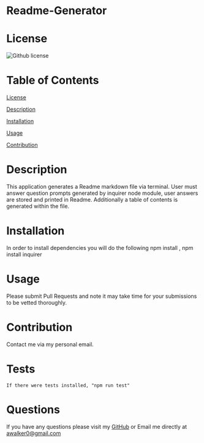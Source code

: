 
          
  # Readme-Generator
    
  # License 
  
  ![Github license](https://img.shields.io/badge/licence-MIT-blue.svg)
  
  # Table of Contents

  [License](#license)  
  
  [Description](#description)

  [Installation](#installation)  

  [Usage](#usage)

  [Contribution](#contribution)

   
  # Description
 
  This application generates a Readme markdown file via terminal. User must answer question prompts generated by inquirer node module, user answers are stored and printed in Readme. Additionally a table of contents is generated within the file.  
  
  # Installation 

  In order to install dependencies you will do the following npm install , npm install inquirer 

  # Usage
 
  Please submit Pull Requests and note it may take time for your submissions to be vetted thoroughly.
  
  # Contribution
  
  Contact me via my personal email.

  # Tests
  
  `If there were tests installed, "npm run test" `

  # Questions 

  If you have any questions please visit my [GitHub](https://github.com/Walker-Walker/) or Email me directly at <awalker0@gmail.com>
